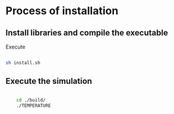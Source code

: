 
# Process of installation

## Install libraries and compile the executable
Execute 
```bash

sh install.sh

```

## Execute the simulation
```bash

    cd ./build/
    ./TEMPERATURE
```